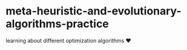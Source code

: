 # meta-heuristic-and-evolutionary-algorithms-practice
learning about different optimization algorithms ❤️
